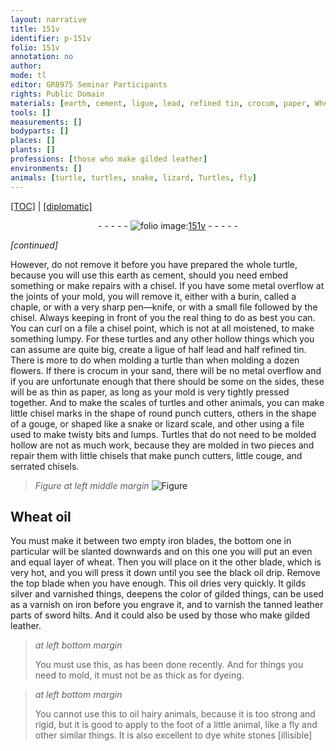 ```yaml
---
layout: narrative
title: 151v
identifier: p-151v
folio: 151v
annotation: no
author:
mode: tl
editor: GR8975 Seminar Participants
rights: Public Domain
materials: [earth, cement, ligue, lead, refined tin, crocum, paper, Wheat oil, iron, wheat, oil, silver, varnish, leather]
tools: []
measurements: []
bodyparts: []
places: []
plants: []
professions: [those who make gilded leather]
environments: []
animals: [turtle, turtles, snake, lizard, Turtles, fly]
---
```


<p><a href="{{ site.baseurl }}/translation/">[TOC]</a> | <a href="{{ site.baseurl }}/texts/p-151v_tc/">[diplomatic]</a></p><div class="folio" align="center">- - - - - <a href="http://gallica.bnf.fr/ark:/12148/btv1b10500001g/f308.image" target="_blank"><img src="https://cu-mkp.github.io/2017-workshop-edition/assets/photo-icon.png" alt="folio image: " style="display:inline-block; margin-bottom:-3px;"/>151v</a> - - - - - </div>  
 
*[continued]*
  
However, do not remove it before you have prepared the whole <span class="al">turtle</span>, because you will use this <span class="m">earth</span> as <span class="m">cement</span>, should you need embed something or make repairs with a chisel. If you have some metal overflow at the joints of your mold, you will remove it, either with a burin, called a chaple, or with a very sharp pen—knife, or with a small file followed by the chisel. Always keeping in front of you the real thing to do as best you can. You can curl on a file a chisel point, which is not at all moistened, to make something lumpy. For these <span class="al">turtles</span> and any other hollow things which you can assume are quite big, create a <span class="m">ligue</span> of half <span class="m">lead</span> and half <span class="m">refined tin</span>. There is more to do when molding a <span class="al">turtle</span> than when molding a dozen flowers. If there is <span class="m">crocum</span> in your sand, there will be no metal overflow and if you are unfortunate enough that there should be some on the sides, these will be as thin as <span class="m">paper</span>, as long as your mold is very tightly pressed together. And to make the scales of <span class="al">turtles</span> and other animals, you can make little chisel marks in the shape of round punch cutters, others in the shape of a gouge, or shaped like a <span class="al">snake</span> or <span class="al">lizard</span> scale, and other using a file used to make twisty bits and lumps. <span class="al">Turtles</span> that do not need to be molded hollow are not as much work, because they are molded in two pieces and repair them with little chisels <span class="sup">that make</span> punch cutters, little couge, and serrated chisels. 
> *Figure*
> *at left middle margin*
> <a href="https://drive.google.com/open?id=0B9-oNrvWdlO5bk1US2QxRTVwa2s" target="_blank"><img src="https://cu-mkp.github.io/GR8975-edition/assets/photo-icon.png" alt="Figure" style="display:inline-block; margin-bottom:-3px;"/></a>
 
 
 
  

## <span class="m">Wheat oil</span>

 
You must make it between two empty <span class="m">iron</span> blades, the bottom one in particular will be slanted downwards and on this one you will put an even and equal <span class="sup">layer</span> of <span class="m">wheat</span>. Then you will place on it the other <span class="sup">blade</span>, which is very hot, and you will press it down until you see the black <span class="m">oil</span> drip. Remove the top blade when you have enough. This <span class="m">oil</span> dries very quickly. It gilds <span class="m">silver</span> and varnished things, deepens the color of gilded things, <span class="sup">can be used</span> as a <span class="m">varnish</span> on <span class="m">iron</span> before you engrave it, and to varnish the tanned <span class="sup"><span class="m">leather</span> parts</span> of sword hilts. And it could also be used by <span class="pro">those who make gilded <span class="m">leather</span></span>.
 
> *at left bottom margin*
> 
> 
> You must use this, as has been done recently. And for things you need to mold, it must not be as thick as for dyeing. 
 
> *at left bottom margin*
> 
> 
> You cannot use this to oil hairy animals, because it is too strong and rigid, but it is good to apply to the foot of a little animal, like a <span class="al">fly</span> and other similar things. It is also excellent to dye white stones [illisible]

